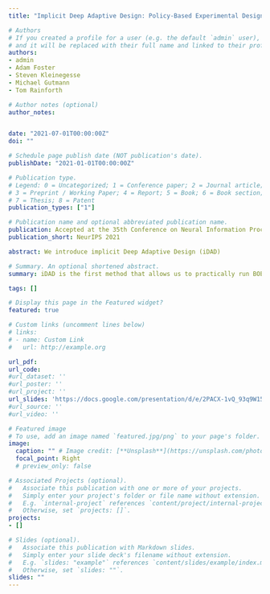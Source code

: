 ```yaml
---
title: "Implicit Deep Adaptive Design: Policy-Based Experimental Design without Likelihoods"

# Authors
# If you created a profile for a user (e.g. the default `admin` user), write the username (folder name) here
# and it will be replaced with their full name and linked to their profile.
authors:
- admin
- Adam Foster
- Steven Kleinegesse
- Michael Gutmann
- Tom Rainforth

# Author notes (optional)
author_notes:


date: "2021-07-01T00:00:00Z"
doi: ""

# Schedule page publish date (NOT publication's date).
publishDate: "2021-01-01T00:00:00Z"

# Publication type.
# Legend: 0 = Uncategorized; 1 = Conference paper; 2 = Journal article;
# 3 = Preprint / Working Paper; 4 = Report; 5 = Book; 6 = Book section;
# 7 = Thesis; 8 = Patent
publication_types: ["1"]

# Publication name and optional abbreviated publication name.
publication: Accepted at the 35th Conference on Neural Information Processing Systems
publication_short: NeurIPS 2021

abstract: We introduce implicit Deep Adaptive Design (iDAD)

# Summary. An optional shortened abstract.
summary: iDAD is the first method that allows us to practically run BOED with implicit models.

tags: []

# Display this page in the Featured widget?
featured: true

# Custom links (uncomment lines below)
# links:
# - name: Custom Link
#   url: http://example.org

url_pdf:
url_code:
#url_dataset: ''
#url_poster: ''
#url_project: ''
url_slides: 'https://docs.google.com/presentation/d/e/2PACX-1vQ_93q9W15y4K0tAO0fqb8PzaFSGpPfcLqMNRIJI6IciN3DSuNh9GHEaMp8BE-bJ8pTxRJBjuIwumxe/pub?start=false&loop=false&delayms=3000'
#url_source: ''
#url_video: ''

# Featured image
# To use, add an image named `featured.jpg/png` to your page's folder.
image:
  caption: "" # Image credit: [**Unsplash**](https://unsplash.com/photos/pLCdAaMFLTE)
  focal_point: Right
  # preview_only: false

# Associated Projects (optional).
#   Associate this publication with one or more of your projects.
#   Simply enter your project's folder or file name without extension.
#   E.g. `internal-project` references `content/project/internal-project/index.md`.
#   Otherwise, set `projects: []`.
projects:
- []

# Slides (optional).
#   Associate this publication with Markdown slides.
#   Simply enter your slide deck's filename without extension.
#   E.g. `slides: "example"` references `content/slides/example/index.md`.
#   Otherwise, set `slides: ""`.
slides: ""
---
```

